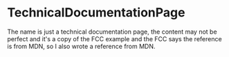 # TechnicalDocumentationPage
The name is just a technical documentation page, the content may not be perfect and it's a copy of the FCC example and the FCC says the reference is from MDN, so I also wrote a reference from MDN.
